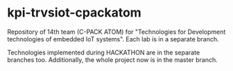 # kpi-trvsiot-cpackatom

Repository of 14th team (C-PACK ATOM) for "Technologies for Development technologies of embedded IoT systems". Each lab is in a separate branch.

Technologies implemented during HACKATHON are in the separate branches too. Additionally, the whole project now is in the master branch.
